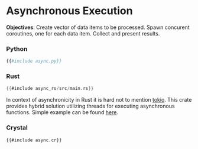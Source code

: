 # Asynchronous Execution

**Objectives**: Create vector of data items to be processed. Spawn concurent coroutines, one for each data item. Collect and present results. 

### Python

```python
{{#include async.py}}
```

### Rust

```rust
{{#include async_rs/src/main.rs}}
```

In context of asynchronicity in Rust it is hard not to mention [tokio](https://tokio.rs/). This crate provides hybrid solution utilizing threads for executing asynchronous functions. Simple example can be found [here](./tokio.md).

### Crystal

```crystal
{{#include async.cr}}
```
